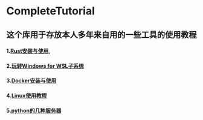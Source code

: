 # CompleteTutorial
## 这个库用于存放本人多年来自用的一些工具的使用教程
#### 1.[Rust安装与使用](https://github.com/zjwztttt/CompleteTutorial/blob/main/Rust%E5%AE%89%E8%A3%85%E4%B8%8E%E4%BD%BF%E7%94%A8.md),
#### 2.[玩转Windows for WSL子系统](https://github.com/zjwztttt/CompleteTutorial/blob/main/%E7%8E%A9%E8%BD%ACWSL%E5%AD%90%E7%B3%BB%E7%BB%9F.md)
#### 3.[Docker安装与使用](https://github.com/zjwztttt/CompleteTutorial/blob/main/Docker%E5%AE%89%E8%A3%85%E4%B8%8E%E4%BD%BF%E7%94%A8.md)
#### 4.[Linux使用教程](https://github.com/zjwztttt/CompleteTutorial/blob/main/Linux%E4%BD%BF%E7%94%A8%E6%95%99%E7%A8%8B.md)
#### 5.[python的几种服务器](https://github.com/zjwztttt/CompleteTutorial/blob/main/python%E7%9A%84%E5%87%A0%E7%A7%8D%E6%9C%8D%E5%8A%A1%E5%99%A8.md)
